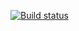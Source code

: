 [![Build status](https://ci.appveyor.com/api/projects/status/hsqb9uru26k7kjid?svg=true)](https://ci.appveyor.com/project/aleks903/ajs7-hw-6-3)